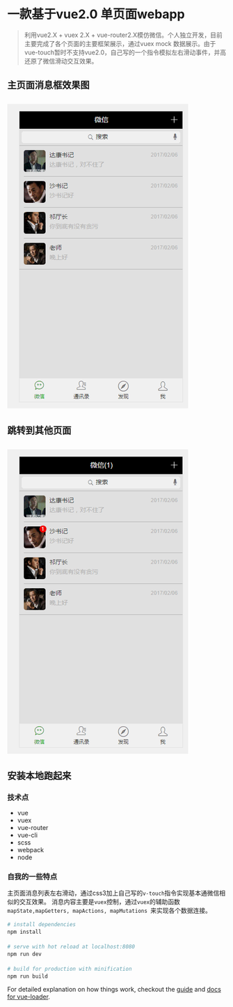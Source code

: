 # 一款基于vue2.0 单页面webapp

> 利用vue2.X + vuex 2.X + vue-router2.X模仿微信。个人独立开发，目前主要完成了各个页面的主要框架展示，通过vuex mock 数据展示。由于vue-touch暂时不支持vue2.0，自己写的一个指令模拟左右滑动事件，并高还原了微信滑动交互效果。
## 主页面消息框效果图
## ![初稿交互图](./static/homepage.gif)

## 跳转到其他页面
## ![其他页面](./static/gopage.gif)
## 安装本地跑起来
### 技术点
- vue
- vuex
- vue-router
- vue-cli
- scss
- webpack
- node

### 自我的一些特点
主页面消息列表左右滑动，通过css3加上自己写的`v-touch`指令实现基本通微信相似的交互效果。
消息内容主要是`vuex`控制，通过`vuex`的辅助函数`mapState,mapGetters, mapActions, mapMutations `来实现各个数据连接。


``` bash
# install dependencies
npm install

# serve with hot reload at localhost:8080
npm run dev

# build for production with minification
npm run build

```

For detailed explanation on how things work, checkout the [guide](http://vuejs-templates.github.io/webpack/) and [docs for vue-loader](http://vuejs.github.io/vue-loader).
